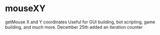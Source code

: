 # mouseXY
getMouse X and Y coordinates
Useful for GUI building, bot scripting, game building, and much more.
December 25th added an iteration counter 
